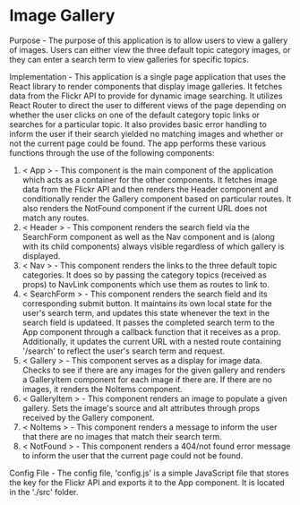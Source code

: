 # Image Gallery

Purpose  - The purpose of this application is to allow users to view a gallery
of images. Users can either view the three default topic category images, or
they can enter a search term to view galleries for specific topics.

Implementation - This application is a single page application that uses the
React library to render components that display image galleries. It fetches
data from the Flickr API to provide for dynamic image searching. It utilizes
React Router to direct the user to different views of the page depending on
whether the user clicks on one of the default category topic links or searches
for a particular topic. It also provides basic error handling to inform the
user if their search yielded no matching images and whether or not the current
page could be found. The app performs these various functions through the use
of the following components:
1. < App > - This component is the main component of the application which acts
   as a container for the other components. It fetches image data from the
   Flickr API and then renders the Header component and conditionally render
   the Gallery component based on particular routes. It also renders the
   NotFound component if the current URL does not match any routes.
2. < Header > - This component renders the search field via the SearchForm
   component as well as the Nav component and is (along with its child
   components) always visible regardless of which gallery is displayed.
3. < Nav > - This component renders the links to the three default topic
   categories. It does so by passing the category topics (received as props) to
   NavLink components which use them as routes to link to.
4. < SearchForm > - This component renders the search field and its corresponding
   submit button. It maintains its own local state for the user's search term,
   and updates this state whenever the text in the search field is updateed. It
   passes the completed search term to the App component through a
   callback function that it receives as a prop. Additionally, it updates the
   current URL with a nested route containing '/search' to reflect the user's
   search term and request.
5. < Gallery > - This component serves as a display for image data. Checks to
   see if there are any images for the given gallery and renders a GalleryItem
   component for each image if there are. If there are no images, it renders
   the NoItems component.
6. < GalleryItem > - This component renders an image to populate a given gallery.
   Sets the image's source and alt attributes through props received by the
   Gallery component.
7. < NoItems > - This component renders a message to inform the user that there
   are no images that match their search term.
8. < NotFound > - This component renders a 404/not found error message to inform
   the user that the current page could not be found.

Config File - The config file, 'config.js' is a simple JavaScript file that
stores the key for the Flickr API and exports it to the App component. It is
located in the './src' folder.

